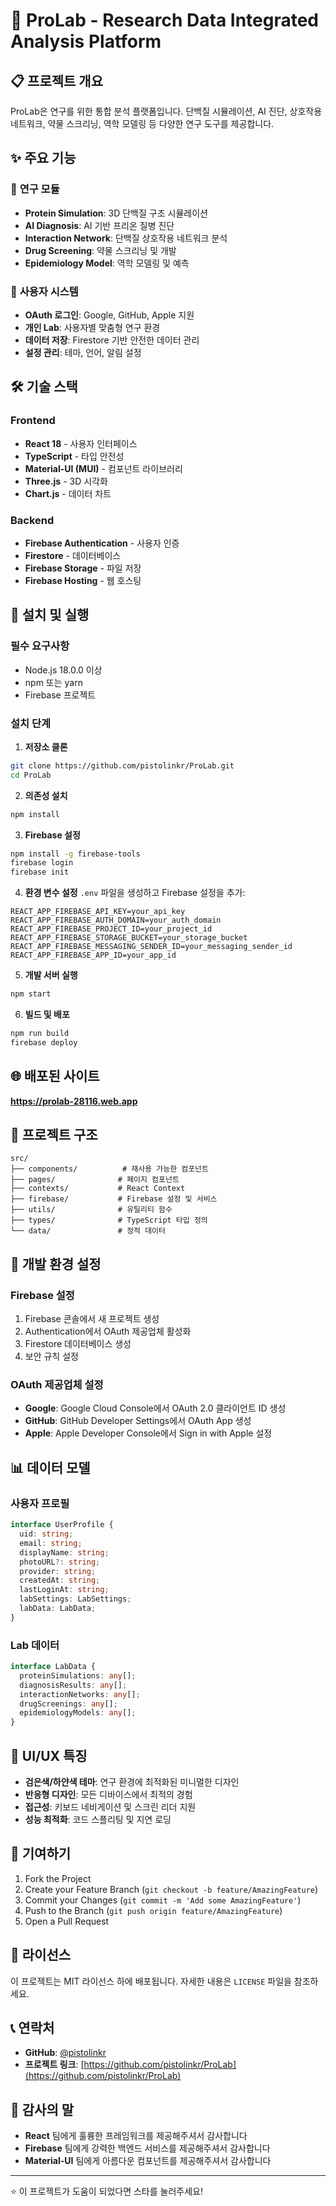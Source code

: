 # 🧬 ProLab - Research Data Integrated Analysis Platform

## 📋 프로젝트 개요

ProLab은 연구를 위한 통합 분석 플랫폼입니다. 단백질 시뮬레이션, AI 진단, 상호작용 네트워크, 약물 스크리닝, 역학 모델링 등 다양한 연구 도구를 제공합니다.

## ✨ 주요 기능

### 🔬 **연구 모듈**
- **Protein Simulation**: 3D 단백질 구조 시뮬레이션
- **AI Diagnosis**: AI 기반 프리온 질병 진단
- **Interaction Network**: 단백질 상호작용 네트워크 분석
- **Drug Screening**: 약물 스크리닝 및 개발
- **Epidemiology Model**: 역학 모델링 및 예측

### 🔐 **사용자 시스템**
- **OAuth 로그인**: Google, GitHub, Apple 지원
- **개인 Lab**: 사용자별 맞춤형 연구 환경
- **데이터 저장**: Firestore 기반 안전한 데이터 관리
- **설정 관리**: 테마, 언어, 알림 설정

## 🛠️ 기술 스택

### **Frontend**
- **React 18** - 사용자 인터페이스
- **TypeScript** - 타입 안전성
- **Material-UI (MUI)** - 컴포넌트 라이브러리
- **Three.js** - 3D 시각화
- **Chart.js** - 데이터 차트

### **Backend**
- **Firebase Authentication** - 사용자 인증
- **Firestore** - 데이터베이스
- **Firebase Storage** - 파일 저장
- **Firebase Hosting** - 웹 호스팅

## 🚀 설치 및 실행

### **필수 요구사항**
- Node.js 18.0.0 이상
- npm 또는 yarn
- Firebase 프로젝트

### **설치 단계**

1. **저장소 클론**
```bash
git clone https://github.com/pistolinkr/ProLab.git
cd ProLab
```

2. **의존성 설치**
```bash
npm install
```

3. **Firebase 설정**
```bash
npm install -g firebase-tools
firebase login
firebase init
```

4. **환경 변수 설정**
`.env` 파일을 생성하고 Firebase 설정을 추가:
```env
REACT_APP_FIREBASE_API_KEY=your_api_key
REACT_APP_FIREBASE_AUTH_DOMAIN=your_auth_domain
REACT_APP_FIREBASE_PROJECT_ID=your_project_id
REACT_APP_FIREBASE_STORAGE_BUCKET=your_storage_bucket
REACT_APP_FIREBASE_MESSAGING_SENDER_ID=your_messaging_sender_id
REACT_APP_FIREBASE_APP_ID=your_app_id
```

5. **개발 서버 실행**
```bash
npm start
```

6. **빌드 및 배포**
```bash
npm run build
firebase deploy
```

## 🌐 배포된 사이트

**https://prolab-28116.web.app**

## 📁 프로젝트 구조

```
src/
├── components/          # 재사용 가능한 컴포넌트
├── pages/              # 페이지 컴포넌트
├── contexts/           # React Context
├── firebase/           # Firebase 설정 및 서비스
├── utils/              # 유틸리티 함수
├── types/              # TypeScript 타입 정의
└── data/               # 정적 데이터
```

## 🔧 개발 환경 설정

### **Firebase 설정**
1. Firebase 콘솔에서 새 프로젝트 생성
2. Authentication에서 OAuth 제공업체 활성화
3. Firestore 데이터베이스 생성
4. 보안 규칙 설정

### **OAuth 제공업체 설정**
- **Google**: Google Cloud Console에서 OAuth 2.0 클라이언트 ID 생성
- **GitHub**: GitHub Developer Settings에서 OAuth App 생성
- **Apple**: Apple Developer Console에서 Sign in with Apple 설정

## 📊 데이터 모델

### **사용자 프로필**
```typescript
interface UserProfile {
  uid: string;
  email: string;
  displayName: string;
  photoURL?: string;
  provider: string;
  createdAt: string;
  lastLoginAt: string;
  labSettings: LabSettings;
  labData: LabData;
}
```

### **Lab 데이터**
```typescript
interface LabData {
  proteinSimulations: any[];
  diagnosisResults: any[];
  interactionNetworks: any[];
  drugScreenings: any[];
  epidemiologyModels: any[];
}
```

## 🎨 UI/UX 특징

- **검은색/하얀색 테마**: 연구 환경에 최적화된 미니멀한 디자인
- **반응형 디자인**: 모든 디바이스에서 최적의 경험
- **접근성**: 키보드 네비게이션 및 스크린 리더 지원
- **성능 최적화**: 코드 스플리팅 및 지연 로딩

## 🤝 기여하기

1. Fork the Project
2. Create your Feature Branch (`git checkout -b feature/AmazingFeature`)
3. Commit your Changes (`git commit -m 'Add some AmazingFeature'`)
4. Push to the Branch (`git push origin feature/AmazingFeature`)
5. Open a Pull Request

## 📝 라이선스

이 프로젝트는 MIT 라이선스 하에 배포됩니다. 자세한 내용은 `LICENSE` 파일을 참조하세요.

## 📞 연락처

- **GitHub**: [@pistolinkr](https://github.com/pistolinkr)
- **프로젝트 링크**: [https://github.com/pistolinkr/ProLab](https://github.com/pistolinkr/ProLab)

## 🙏 감사의 말

- **React** 팀에게 훌륭한 프레임워크를 제공해주셔서 감사합니다
- **Firebase** 팀에게 강력한 백엔드 서비스를 제공해주셔서 감사합니다
- **Material-UI** 팀에게 아름다운 컴포넌트를 제공해주셔서 감사합니다

---

⭐ 이 프로젝트가 도움이 되었다면 스타를 눌러주세요!
